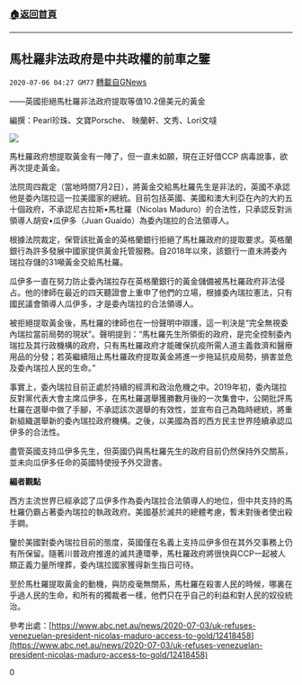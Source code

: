 ###  [:house:返回首頁](https://github.com/ourhimalayas/txt)
---

## 馬杜羅非法政府是中共政權的前車之鑒
`2020-07-06 04:27 GM77` [轉載自GNews](https://gnews.org/zh-hant/255367/)

——英國拒絕馬杜羅非法政府提取等值10.2億美元的黃金

編撰：Pearl珍珠、文寶Porsche、 映蘭軒、文秀、Lori文噠

![](https://s3.amazonaws.com/gnews-media-offload/wp-content/uploads/2020/07/06042410/7.6-3-1.png)

馬杜羅政府想提取黃金有一陣了，但一直未如願，現在正好借CCP 病毒說事，欲再次提走黃金。

法院周四裁定（當地時間7月2日），將黃金交給馬杜羅先生是非法的，英國不承認他是委內瑞拉這一拉美國家的總統。目前包括英國、美國和澳大利亞在內的大約五十個政府，不承認尼古拉斯•馬杜羅（Nicolas Maduro）的合法性，只承認反對派領導人胡安•瓜伊多（Juan Guaido）為委內瑞拉的合法領導人。

根據法院裁定，保管該批黃金的英格蘭銀行拒絕了馬杜羅政府的提取要求。英格蘭銀行為許多發展中國家提供黃金托管服務。自2018年以來，該銀行一直未將委內瑞拉存儲的31噸黃金交給馬杜羅。

瓜伊多一直在努力防止委內瑞拉存在英格蘭銀行的黃金儲備被馬杜羅政府非法侵占。他的律師在最近的四天聽證會上重申了他們的立場，根據委內瑞拉憲法，只有國民議會領導人瓜伊多，才是委內瑞拉的合法領導人。

被拒絕提取黃金後，馬杜羅的律師也在一份聲明中辯護，這一判決是“完全無視委內瑞拉當前局勢的現狀”。聲明提到：“馬杜羅先生所領銜的政府，是完全控制委內瑞拉及其行政機構的政府，只有馬杜羅政府才能確保抗疫所需人道主義救濟和醫療用品的分發；若英繼續阻止馬杜羅政府提取黃金將進一步拖延抗疫局勢，損害並危及委內瑞拉人民的生命。”

事實上，委內瑞拉目前正處於持續的經濟和政治危機之中。2019年初，委內瑞拉反對黨代表大會主席瓜伊多，在馬杜羅選舉獲勝數月後的一次集會中，公開批評馬杜羅在選舉中做了手腳，不承認該次選舉的有效性，並宣布自己為臨時總統，將重新組織選舉新的委內瑞拉政府機構。之後，以美國為首的西方民主世界陸續承認瓜伊多的合法性。

盡管英國支持瓜伊多先生，但英國仍與馬杜羅先生的政府目前仍然保持外交關系，並未向瓜伊多任命的英國特使授予外交證書。

**編者觀點**

西方主流世界已經承認了瓜伊多作為委內瑞拉合法領導人的地位，但中共支持的馬杜羅仍霸占著委內瑞拉的執政政府。美國基於滅共的總體考慮，暫未對後者使出殺手鐧。

鑒於美國對委內瑞拉目前的態度，英國僅在名義上支持瓜伊多但在其外交事務上仍有所保留。隨著川普政府推進的滅共連環拳，馬杜羅政府將很快與CCP一起被人類正義力量所埋葬，委內瑞拉國家獲得新生指日可待。

至於馬杜羅提取黃金的動機，與防疫毫無關系，馬杜羅在殺害人民的時候，哪裏在乎過人民的生命，和所有的獨裁者一樣，他們只在乎自己的利益和對人民的奴役統治。

參考出處：[https://www.abc.net.au/news/2020-07-03/uk-refuses-venezuelan-president-nicolas-maduro-access-to-gold/12418458](https://www.abc.net.au/news/2020-07-03/uk-refuses-venezuelan-president-nicolas-maduro-access-to-gold/12418458)

0
